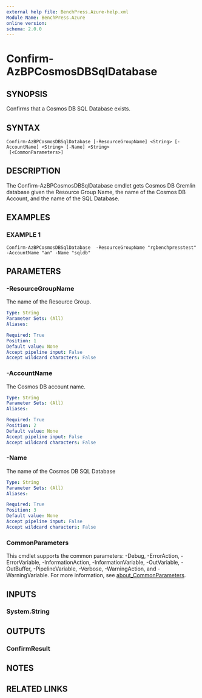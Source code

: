 ```yaml
---
external help file: BenchPress.Azure-help.xml
Module Name: BenchPress.Azure
online version:
schema: 2.0.0
---
```


# Confirm-AzBPCosmosDBSqlDatabase

## SYNOPSIS
Confirms that a Cosmos DB SQL Database exists.

## SYNTAX

```
Confirm-AzBPCosmosDBSqlDatabase [-ResourceGroupName] <String> [-AccountName] <String> [-Name] <String>
 [<CommonParameters>]
```

## DESCRIPTION
The Confirm-AzBPCosmosDBSqlDatabase cmdlet gets Cosmos DB Gremlin database given the Resource Group Name, the
name of the Cosmos DB Account, and the name of the SQL Database.

## EXAMPLES

### EXAMPLE 1
```
Confirm-AzBPCosmosDBSqlDatabase  -ResourceGroupName "rgbenchpresstest" -AccountName "an" -Name "sqldb"
```

## PARAMETERS

### -ResourceGroupName
The name of the Resource Group.

```yaml
Type: String
Parameter Sets: (All)
Aliases:

Required: True
Position: 1
Default value: None
Accept pipeline input: False
Accept wildcard characters: False
```

### -AccountName
The Cosmos DB account name.

```yaml
Type: String
Parameter Sets: (All)
Aliases:

Required: True
Position: 2
Default value: None
Accept pipeline input: False
Accept wildcard characters: False
```

### -Name
The name of the Cosmos DB SQL Database

```yaml
Type: String
Parameter Sets: (All)
Aliases:

Required: True
Position: 3
Default value: None
Accept pipeline input: False
Accept wildcard characters: False
```

### CommonParameters
This cmdlet supports the common parameters: -Debug, -ErrorAction, -ErrorVariable, -InformationAction, -InformationVariable, -OutVariable, -OutBuffer, -PipelineVariable, -Verbose, -WarningAction, and -WarningVariable. For more information, see [about_CommonParameters](http://go.microsoft.com/fwlink/?LinkID=113216).

## INPUTS

### System.String
## OUTPUTS

### ConfirmResult
## NOTES

## RELATED LINKS
